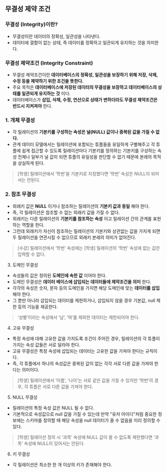 ## 무결성 제약 조건
### 무결성 (Integrity)이란?
- 무결성이란 데이터의 정확성, 일관성을 나타낸다.
- 데이터에 결함이 없는 상태, 즉 데이터를 정확하고 일관되게 유지하는 것을 의미한다.

### 무결성 제약조건 (Integrity Constraint)
- 무결성 제약조건이란 **데이터베이스의 정확성, 일관성을 보장하기 위해 저장, 삭제, 수정 등을 제약하기 위한 조건을 뜻한다.**
- 주요 목적은 **데이터베이스에 저장된 데이터의 무결성을 보장하고 데이터베이스의 상태를 일관되게 유지하는 것** 이다.
- 데이터베이스가 **삽입, 삭제, 수정, 연산으로 상태가 변하더라도 무결성 제약조건은 반드시 지켜져야** 한다.

### 1. 개체 무결성
- 각 릴레이션의 **기본키를 구성하는 속성은 널(NULL) 값이나 중복된 값을 가질 수 없다.**
- 관계 데이터 모델에서는 릴레이션에 포함되는 튜플들을 유일하게 구별해주고 각 튜플에 쉽게 접근할 수 있도록 릴레이션마다 기본키를 정의하는 기본키를 구성하는 속성 전체나 일부가 널 값이 되면 튜플의 유일성을 판단할 수 없기 때문에 본래의 목적을 상실하게 된다.

> [학생] 릴레이션에서 ‘학번’을 기본키로 지정했다면 ‘학번’ 속성은 NULL이 되어서는 안된다.

### 2. 참조 무결성
- 외래키 값은 **NULL** 이거나 참조하는 릴레이션의 **기본키 값과 동일** 해야 한다.
- 즉, 각 릴레이션은 참조할 수 없는 외래키 값을 가질 수 없다.
- 외래키는 다른 릴레이션의 **기본키를 참조하는 속성** 이고 릴레이션 간의 관계를 표현하는 역할을 한다. 
- 그런데 외래키가 자신이 참조하는 릴레이션의 기본키와 상관없는 값을 가지게 되면 두 릴레이션을 연관시킬 수 없으므로 외래키 본래의 의미가 없어진다.

> [수강] 릴레이션에서 ‘학번’ 속성에는 [학생] 릴레이션의 ‘학번’ 속성에 없는 값은 입력할 수 없다.

3. 도메인 무결성
- 속성들의 값은 정의된 **도메인에 속한 값** 이어야 한다.
- 도메인 무결성은 **데이터 베이스에 삽입되는 데이터들에 제약조건을 의미** 한다. 
- 각각의 속성은 숫자, 문자 등의 도메인을 가지면 해당 도메인에 맞는 **데이터를 삽입** 해야 한다. 
- 그 뿐만 아니라 삽입되는 데이터를 제한하거나, 삽입되지 않을 경우 기본값, null 제한 등의 기능을 제공한다. 

> ‘성별’이라는 속성에서 ‘남’, ‘여’를 제외한 데이터는 제한되어야 한다.

4. 고유 무결성
- 특정 속성에 대해 고유한 값을 가지도록 조건이 주어진 경우, 릴레이션의 각 튜플이 가지는 속성 값들은 서로 달라야 한다.
- 고유 무결성은 특정 속성에 삽입되는 데이터는 고유한 값을 가져야 한다는 규칙이다. 
- 즉, 각 튜플에서 하나의 속성값은 중복된 값이 없는 각각 서로 다른 값을 가져야 한다는 의미이다. 

> [학생] 릴레이션에서 ‘이름’, ‘나이’는 서로 같은 값을 가질 수 있지만 ‘학번’의 경우, 각 튜플은 서로 다른 값을 가져야 한다.

5. NULL 무결성
- 릴레이션의 특정 속성 값은 NULL 될 수 없다.
- 기본적으로 속성값으로 null 값을 가질 수 있는데 만약 "유저 아이디"처럼 중요한 정보에는 스키마를 정의할 때 해당 속성을 null 데이터가 올 수 없음을 미리 정의할 수 있다.

> [학생] 릴레이션 정의 시 ‘과목’ 속성에 NULL 값이 올 수 없도록 제한했다면 ‘과목’ 속성에 NULL이 있어서는 안된다.

6. 키 무결성
- 각 릴레이션은 최소한 한 개 이상의 키가 존재해야 한다.
